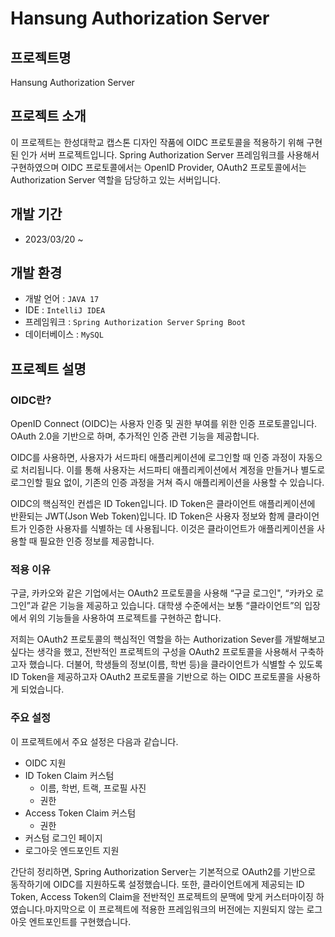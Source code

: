 ﻿# Hansung Authorization Server
## 프로젝트명
Hansung Authorization Server

## 프로젝트 소개
이 프로젝트는 한성대학교 캡스톤 디자인 작품에 OIDC 프로토콜을 적용하기 위해 구현된 인가 서버 프로젝트입니다. Spring Authorization Server 프레임워크를 사용해서 구현하였으며 OIDC 프로토콜에서는 OpenID Provider, OAuth2 프로토콜에서는 Authorization Server 역할을 담당하고 있는 서버입니다.

## 개발 기간
- 2023/03/20 ~

## 개발 환경
- 개발 언어 : `JAVA 17`
- IDE : `IntelliJ IDEA`
- 프레임워크 : `Spring Authorization Server` `Spring Boot`
- 데이터베이스 : `MySQL`
## 프로젝트 설명

### OIDC란?

OpenID Connect (OIDC)는 사용자 인증 및 권한 부여를 위한 인증 프로토콜입니다. OAuth 2.0을 기반으로 하며, 추가적인 인증 관련 기능을 제공합니다.

OIDC를 사용하면, 사용자가 서드파티 애플리케이션에 로그인할 때 인증 과정이 자동으로 처리됩니다. 이를 통해 사용자는 서드파티 애플리케이션에서 계정을 만들거나 별도로 로그인할 필요 없이, 기존의 인증 과정을 거쳐 즉시 애플리케이션을 사용할 수 있습니다.

OIDC의 핵심적인 컨셉은 ID Token입니다. ID Token은 클라이언트 애플리케이션에 반환되는 JWT(Json Web Token)입니다. ID Token은 사용자 정보와 함께 클라이언트가 인증한 사용자를 식별하는 데 사용됩니다. 이것은 클라이언트가 애플리케이션을 사용할 때 필요한 인증 정보를 제공합니다.

### 적용 이유

구글, 카카오와 같은 기업에서는 OAuth2 프로토콜을 사용해 “구글 로그인", “카카오 로그인”과 같은 기능을 제공하고 있습니다. 대학생 수준에서는 보통 “클라이언트”의 입장에서 위의 기능들을 사용하여 프로젝트를 구현하곤 합니다. 

저희는 OAuth2 프로토콜의 핵심적인 역할을 하는 Authorization Sever를 개발해보고 싶다는 생각을 했고, 전반적인 프로젝트의 구성을 OAuth2 프로토콜을 사용해서 구축하고자 했습니다. 더불어, 학생들의 정보(이름, 학번 등)을 클라이언트가 식별할 수 있도록 ID Token을 제공하고자 OAuth2 프로토콜을 기반으로 하는 OIDC 프로토콜을 사용하게 되었습니다.

### 주요 설정

이 프로젝트에서 주요 설정은 다음과 같습니다.

- OIDC 지원
- ID Token Claim 커스텀
    - 이름, 학번, 트랙, 프로필 사진
    - 권한
- Access Token Claim 커스텀
    - 권한
- 커스텀 로그인 페이지
- 로그아웃 엔드포인트 지원

간단히 정리하면, Spring Authorization Server는 기본적으로 OAuth2를 기반으로 동작하기에 OIDC를 지원하도록 설정했습니다. 또한, 클라이언트에게 제공되는 ID Token, Access Token의 Claim을 전반적인 프로젝트의 문맥에 맞게 커스터마이징 하였습니다.마지막으로 이 프로젝트에 적용한 프레임워크의 버전에는 지원되지 않는 로그아웃 엔트포인트를 구현했습니다.
